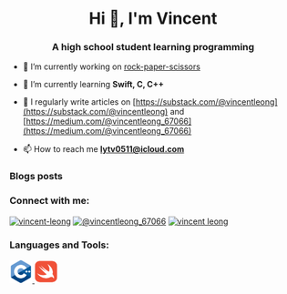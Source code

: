 <h1 align="center">Hi 👋, I'm Vincent</h1>
<h3 align="center">A high school student learning programming</h3>

- 🔭 I’m currently working on [rock-paper-scissors]((https://github.com/lytv0511/rock-paper-scissors))

- 🌱 I’m currently learning **Swift, C, C++**

- 📝 I regularly write articles on [https://substack.com/@vincentleong](https://substack.com/@vincentleong) and [https://medium.com/@vincentleong_67066](https://medium.com/@vincentleong_67066)

- 📫 How to reach me **lytv0511@icloud.com**

### Blogs posts
<!-- BLOG-POST-LIST:START -->
<!-- BLOG-POST-LIST:END -->

<h3 align="left">Connect with me:</h3>
<p align="left">
<a href="https://linkedin.com/in/vincent-leong-851b9b286" target="blank"><img align="center" src="https://raw.githubusercontent.com/rahuldkjain/github-profile-readme-generator/master/src/images/icons/Social/linked-in-alt.svg" alt="vincent-leong" height="30" width="40" /></a>
<a href="https://medium.com/@vincentleong_67066" target="blank"><img align="center" src="https://raw.githubusercontent.com/rahuldkjain/github-profile-readme-generator/master/src/images/icons/Social/medium.svg" alt="@vincentleong_67066" height="30" width="40" /></a>
<a href="[https://www.youtube.com/c/vincent leong](https://m.youtube.com/channel/UCRpc6Mo-PNlXSK9hW_wGlgA)" target="blank"><img align="center" src="https://raw.githubusercontent.com/rahuldkjain/github-profile-readme-generator/master/src/images/icons/Social/youtube.svg" alt="vincent leong" height="30" width="40" /></a>
</p>

<h3 align="left">Languages and Tools:</h3>
<p align="left"> <a href="https://www.w3schools.com/cpp/" target="_blank" rel="noreferrer"> <img src="https://raw.githubusercontent.com/devicons/devicon/master/icons/cplusplus/cplusplus-original.svg" alt="cplusplus" width="40" height="40"/> </a> <a href="https://developer.apple.com/swift/" target="_blank" rel="noreferrer"> <img src="https://raw.githubusercontent.com/devicons/devicon/master/icons/swift/swift-original.svg" alt="swift" width="40" height="40"/> </a> </p>
